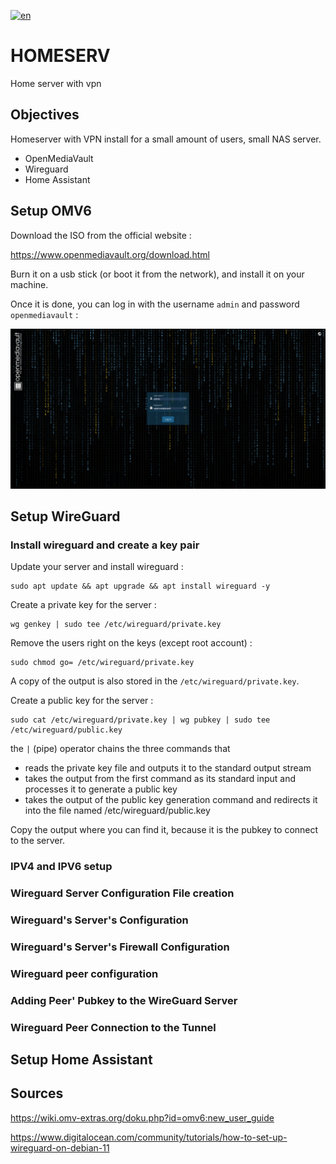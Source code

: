 [![en](https://img.shields.io/badge/lang-fr-red.svg)](https://github.com/trifoil/HOMESERV/blob/main/README.fr.md)


# HOMESERV
Home server with vpn

## Objectives

Homeserver with VPN install for a small amount of users, small NAS server.

* OpenMediaVault
* Wireguard
* Home Assistant

## Setup OMV6

Download the ISO from the official website :

https://www.openmediavault.org/download.html

Burn it on a usb stick (or boot it from the network), and install it on your machine.

Once it is done, you can log in with the username ```admin``` and password ```openmediavault``` :

![image1](assets/images/loginscreen.png)

## Setup WireGuard

### Install wireguard and create a key pair

Update your server and install wireguard :

```
sudo apt update && apt upgrade && apt install wireguard -y
```

Create a private key for the server :
```
wg genkey | sudo tee /etc/wireguard/private.key
```
Remove the users right on the keys (except root account) :
```
sudo chmod go= /etc/wireguard/private.key
```
A copy of the output is also stored in the ```/etc/wireguard/private.key```.

Create a public key for the server :
```
sudo cat /etc/wireguard/private.key | wg pubkey | sudo tee /etc/wireguard/public.key
```
the ```|``` (pipe) operator chains the three commands that 
* reads the private key file and outputs it to the standard output stream
* takes the output from the first command as its standard input and processes it to generate a public key
* takes the output of the public key generation command and redirects it into the file named /etc/wireguard/public.key

Copy the output where you can find it, because it is the pubkey to connect to the server.

### IPV4 and IPV6 setup



### Wireguard Server Configuration File creation


### Wireguard's Server's Configuration


### Wireguard's Server's Firewall Configuration


### Wireguard peer configuration


### Adding Peer' Pubkey to the WireGuard Server


### Wireguard Peer Connection to the Tunnel


## Setup Home Assistant

## Sources

https://wiki.omv-extras.org/doku.php?id=omv6:new_user_guide

https://www.digitalocean.com/community/tutorials/how-to-set-up-wireguard-on-debian-11

